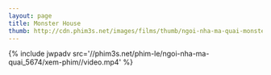 ```yaml
---
layout: page
title: Monster House
thumb: http://cdn.phim3s.net/images/films/thumb/ngoi-nha-ma-quai-monster-house-2006.jpg
---
```

{% include jwpadv src='//phim3s.net/phim-le/ngoi-nha-ma-quai_5674/xem-phim//video.mp4' %}
